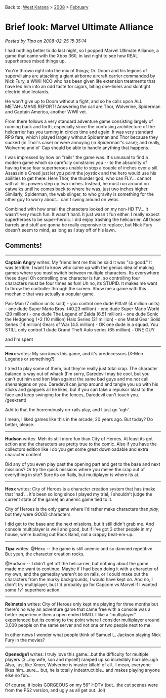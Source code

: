 Back to: [West Karana](/posts/westkarana.md) > [2008](/posts/2008/westkarana.md) > [February](./westkarana.md)
# Brief look: Marvel Ultimate Alliance

*Posted by Tipa on 2008-02-25 15:35:14*

I had nothing better to do last night, so I popped Marvel Ultimate Alliance, a game that came with the Xbox 360, in last night to see how REAL superheroes mixed things up.

You're thrown right into the mix of things; Dr. Doom and his legions of supervillains are attacking a giant airborne aircraft carrier commanded by Nick Fury, a WWII NCO who has been given life extension treatments that have led him into an odd taste for cigars, biting one-liners and skintight electric blue leotards.

He won't give up to Doom without a fight, and so he calls upon ALL METAHUMANS REPORT! Answering the call are Thor, Wolverine, Spiderman and Captain America, another WWII vet.

From there follows a very standard adventure game consisting largely of running back and forth, especially since the confusing architecture of the helicarrier has you turning in circles time and again. It was very standard RPG fare, which I played largely without Spiderman and Thor because they sucked (in Thor's case) or were annoying (in Spiderman''s case); and really, Wolverine and ol' Cap should be able to handle anything that happens.

I was impressed by how on "rails" the game was. It's unusual to find a modern game which so carefully constrains you -- to the absurdity of having these four superheroes unable to step a couple of inches over a sill. Assassin's Creed just let you point the joystick and the hero would use his abilities to get there. Here Thor, the thunder god, who can FLY... cannot with all his powers step up two inches. Instead, he must run around on catwalks until he comes back to where he was, just two inches higher. Similarly, Spiderman, the web slinger, to who gravity is something for the other guy to worry about... can't swing around on webs.

Combined with how small the characters looked on my non-HD TV... it wasn't very much fun. It wasn't hard. It just wasn't fun either. I really expect superheroes to be super-heroic. I did enjoy trashing the helicarrier. All those barrels and stuff are gonna be really expensive to replace, but Nick Fury doesn't seem to mind, as long as I stay off of his lawn.

## Comments!

---

**Captain Angry** writes: My friend lent me this he said it was "so good." It was terrible. I want to know who came up with the genius idea of making games where you must switch between multiple characters. Its everywhere these days! Oh controlling one character is fun, so controlling four characters must be four times as fun! Uh no, its STUPID. It makes me want to throw the controller through the screen. Show me a game with this mechanic that was actually a popular game.

Pac-Man (7 million units sold) - you control one dude
Pitfall! (4 million units) - one dude
Super Mario Bros. (40.23 million) - one dude
Super Mario World (20 million) - one dude
The Legend of Zelda (6.51 million) - one dude
Sonic the Hedgehog 1+2 (10 million)
Halo Series (21 million) - one
Metal Gear Solid Series (14 million)
Gears of War (4.5 million) - OK one dude in a squad. You STILL only control 1 dude
Grand Theft Auto series (65 million) - ONE GUY

and I'm spent

---

**Hexx** writes: My son *loves* this game, and it's predecessors (X-Men Legends or something?)

I tried to play some of them, but they're really just total crap. The character balance is way out of whack (I'm sorry, Daredevil may be cool, but you can't put him and Iron Man against the same bad guys and me not call shenanigans on you. Daredevil can jump around and tangle you up with his sticks and grappels all he likes, but if you can take a repulsor blast to the face and keep swinging for the fences, Daredevil can't touch you. /geekrant)

Add to that the horrendously on-rails play, and I just go 'ugh'.

I mean, I liked games like this in the arcade, 20 years ago. But today? Do better, please.

---

**Hudson** writes: Meh its still more fun than City of Heroes. At least its got action and the characters are pretty true to the comic. Also if you have the collectors edition like I do you get some great downloadable and extra character content

Did any of you even play past the opening part and get to the base and next missions? Or try the quick missions where you melee the crap out of everything in site? Sure its on Rails, but multiplayer is where its at.

---

**Hexx** writes: City of Heroes is a character creation system that has (make that 'had'... it's been so long since I played my trial, I shouldn't judge the current state of the game) an anemic game tied to it. 

City of Heroes is the only game where I'd rather make characters than *play*, but they were *GOOD* characters.

I did get to the base and the next missions, but it still didn't grab me. And console multiplayer is well and good, but if I've got 3 other people in my house, we're busting out Rock Band, not a crappy beat-em-up.

---

**Tipa** writes: @Hexx -- the game is still anemic and so damned repetitive. But yeah, the character creation rocks.

@Hudson -- I didn't get off the helicarrier, but nothing about the game made me want to continue. Maybe if I had been doing it with a character of my own, and the gameplay weren't so on rails, or I could make out the characters from the murky backgrounds, I would have kept on. And no, I didn't try multiplayer, but I'd probably go for Capcom vs Marvel if I wanted some 1v1 superhero action.

---

**Relmstein** writes: City of Heroes only kept me playing for three months but there's no way an adventure game that came free with a console was a better experience then a open ended MMO. I like a "multiplayer" experienced but its coming to the point where I consider multiplayer around 3,000 people on the same server and not one or two people next to me.

In other news I wonder what people think of Samuel L. Jackson playing Nick Fury in the movies?

---

**Openedge1** writes: I truly love this game...but the difficulty for multiple players (3...my wife, son and myself) ramped up so incredibly horrible..ugh
Also, just like Xmen, Wolverine is master killah! of all...I mean, everyone likes him...sure... but, he is totally indestructible...and makes playing anyone else no fun...

Of course, it looks GORGEOUS on my 56" HDTV (but...the cut scenes were from the PS2 version, and ugly as all get out...lol)

